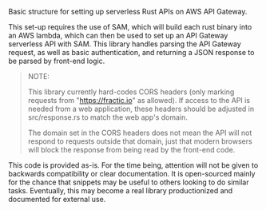 Basic structure for setting up serverless Rust APIs on AWS API Gateway.

This set-up requires the use of SAM, which will build each rust binary into an AWS lambda, which can then be used to set up an API Gateway serverless API with SAM. This library handles parsing the API Gateway request, as well as basic authentication, and returning a JSON response to be parsed by front-end logic.

> NOTE:
>
> This library currently hard-codes CORS headers (only marking requests from "https://fractic.io" as allowed). If access to the API is needed from a web application, these headers should be adjusted in src/response.rs to match the web app's domain.
>
> The domain set in the CORS headers does not mean the API will not respond to requests outside that domain, just that modern browsers will block the response from being read by the front-end code.

This code is provided as-is. For the time being, attention will not be given to backwards compatibility or clear documentation. It is open-sourced mainly for the chance that snippets may be useful to others looking to do similar tasks. Eventually, this may become a real library productionized and documented for external use.
